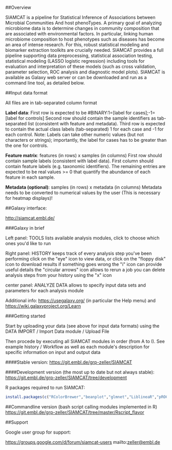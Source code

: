 ##Overview

SIAMCAT is a pipeline for Statistical Inference of Associations between Microbial
Communities And host phenoTypes. A primary goal of analyzing microbiome data is to 
determine changes in community composition that are associated with environmental factors.
In particular, linking human microbiome composition to host phenotypes such as diseases
has become an area of intense research. For this, robust statistical modeling and
biomarker extraction toolkits are crucially needed. SIAMCAT provides a full pipeline
supporting data preprocessing, statistical association testing, statistical modeling
(LASSO logistic regression) including tools for evaluation and interpretation of these
models (such as cross validation, parameter selection, ROC analysis and diagnostic model
plots). SIAMCAT is available as Galaxy web server or can be downloaded and run as a
command line tool, as detailed below.


##Input data format

All files are in tab-separated column format

**Label data**:
                     First row is expected to be
                     #BINARY:1=[label for cases];-1=[label for controls]
                     Second row should contain the sample identifiers as tab-separated list
                     (consistent with feature and metadata).
                     Third row is expected to contain the actual class labels (tab-separated)
                     1 for each case and -1 for each control.
                     Note: Labels can take other numeric values (but not characters or strings);
                     importantly, the label for cases has to be greater than the one for controls.

**Feature matrix**:      features (in rows) x samples (in columns)
                     First row should contain sample labels (consistent with label data).
                     First column should contain feature labels (e.g. taxonomic identifiers).
                     The remaining entries are expected to be real values >= 0
                     that quantify the abundance of each feature in each sample.

**Metadata (optional)**: samples (in rows) x metadata (in columns)
                     Metadata needs to be converted to numerical values by the user
                     (This is necessary for heatmap displays)!



##Galaxy interface: 

http://siamcat.embl.de/

###Galaxy in brief


Left panel:      TOOLS lists available analysis modules,
                 click to choose which ones you'd like to run

Right panel:     HISTORY keeps track of every analysis step you've been performing
                 click on the "eye" icon to view data, or
                 click on the "floppy disk" icon to download results
                 if something goes wrong the "i" icon can provide useful details
                 the "circular arrows" icon allows to rerun a job
                 you can delete analysis steps from your history using the "x" icon

center panel:    ANALYZE DATA allows to specify input data sets and parameters for each
                 analysis module

Additional info: https://usegalaxy.org/ (in particular the Help menu) and
                 https://wiki.galaxyproject.org/Learn


###Getting started


Start by uploading your data (see above for input data formats) using the 
DATA IMPORT / Import Data module / Upload File

Then procede by executing all SIAMCAT modules in order (from A to I).
See example history / Workflow as well as each module's description for specific information on input and output data


####Stable version:
https://git.embl.de/grp-zeller/SIAMCAT

####Development version (the most up to date but not always stable):
https://git.embl.de/grp-zeller/SIAMCAT/tree/development


R packages required to run SIAMCAT:
```r
install.packages(c("RColorBrewer","beanplot","glmnet","LiblineaR","pROC","optparse","colorRamps","gelnet","mlr"))
```


##Commandline version (bash script calling modules implemented in R)
https://git.embl.de/grp-zeller/SIAMCAT/tree/master/Rscript_flavor

##Support


Google user group for support:

https://groups.google.com/d/forum/siamcat-users
mailto:zeller@embl.de

